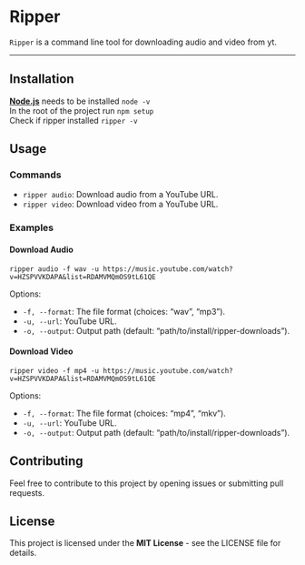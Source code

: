 # Ripper

`Ripper` is a command line tool for downloading audio and video from yt.

---

## Installation
[**Node.js**](https://nodejs.org/) needs to be installed `node -v` <br>
In the root of the project run `npm setup` <br>
Check if ripper installed `ripper -v`

## Usage

### Commands

- `ripper audio`: Download audio from a YouTube URL.
- `ripper video`: Download video from a YouTube URL.

### Examples

#### Download Audio

`ripper audio -f wav -u https://music.youtube.com/watch?v=HZSPVVKDAPA&list=RDAMVMQmOS9tL61QE`

Options:
- `-f, --format`: The file format (choices: “wav”, “mp3”).
- `-u, --url`: YouTube URL.
- `-o, --output`: Output path (default: “path/to/install/ripper-downloads”).

#### Download Video

`ripper video -f mp4 -u https://music.youtube.com/watch?v=HZSPVVKDAPA&list=RDAMVMQmOS9tL61QE`

Options:
- `-f, --format`: The file format (choices: “mp4”, “mkv”).
- `-u, --url`: YouTube URL.
- `-o, --output`: Output path (default: “path/to/install/ripper-downloads”).

## Contributing

Feel free to contribute to this project by opening issues or submitting pull requests.

## License

This project is licensed under the **MIT License** - see the LICENSE file for details.